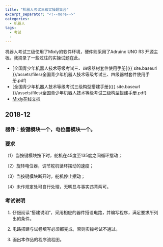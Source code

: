```yaml
---
title: "机器人考试三级实操题集合"
excerpt_separator: "<!--more-->"
categories:
  - 机器人
tags:
  - 考试
  - 
---
```


机器人考试三级使用了Mixly的软件环境，硬件则采用了Adruino UNO R3 开源主板。我摘录了一些过往的实操试题在此。

<!--more-->

* [全国青少年机器人技术等级考试三、四级器材套件使用手册]({{ site.baseurl }}/assets/files/全国青少年机器人技术等级考试三、四级器材套件使用手册.pdf)
* [全国青少年机器人技术等级考试三级构型搭建手册]({{ site.baseurl }}/assets/files/全国青少年机器人技术等级考试三级构型搭建手册.pdf)
* [Mixly在线文档](https://mixly.readthedocs.io/zh_CN/latest/)

## 2018-12

### 器件：按键模块一个，电位器模块一个。

### 要求

（1）当按键模块按下时，舵机在45度至135度之间循环摆动；

（2）旋转电位器，调节舵机循环摆动的速度；

（3）当按键模块断开时，舵机停止摆动；

（4）未作规定处可自行处理，无明显与事实违背两可。

### 考试说明

1. 仔细阅读“搭建说明”，采用相应的器件搭设电路，并编写程序，满足要求所列出的条件。

2. 电路搭建与试卷填写必须都完成，否则实操考试不通过。

3. 画出本作品的程序流程图。